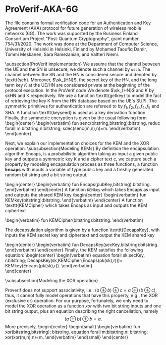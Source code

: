 # ProVerif-AKA-6G
The file contains formal verification code for an Authentication and Key Agreement (AKA) protocol for future generation of wireless mobile networks (6G). The work was supported by the Business Finland Consortium Project "Post-Quantum Cryptography", grant number 754/31/2020. The work was done at the Department of Computer Science, University of Helsinki in Helsinki, Finland by Mohamed Taoufiq Damir, Tommi Meskanen, Sara Ramezanian, and Valtteri Niemi.

\subsection{ProVerif implementation}
We assume that the channel between the UE and the SN is unsecure, we denote such a channel by $\texttt{usch}$. The channel between the SN and the HN is considered secure and denoted by \texttt{sch}. Moreover, $\sk_{HN}$, the secret key of the HN, and the long term key $K$ at the UE/HN are considered private at the beginning of the protocol execution. In the ProVerif code We denote $\sk_{HN}$ and $K$ by skHN and K respectively. We use a function \texttt{getkey} to model the fact of retrieving the key K from the HN database based on the UE's SUPI. The symmetric primitives for authentication are refereed to by $f_1, f_2, f_3, f_4, f_5$ and SHA.
A function \texttt{keyseed} is used as a key derivation function. Finally, the symmetric encryption is given by the usual following form
\begin{center}
\begin{verbatim}
fun senc(bitstring,bitstring):bitstring.
reduc forall m:bitstring,n:bitstring; 
sdec(senc(m,n),n)=m.
    \end{verbatim}
\end{center}

Next, we explain our implementation choices for the KEM and the XOR operation.
\subsubsection{Modeling KEMs}
By definition the encapsulation algorithm Encaps, is a probabilistic algorithm taking as input a given public key and outputs a symmetric key K and a cipher text c, we capture such a property by modeling encapsulation process as three functions, a function $\textbf{Encaps}$ with inputs a variable of type public key and a freshly generated random bit string and a bit string output, 
  
\begin{center}
\begin{verbatim}
fun Encaps(pubKey,bitstring):bitstring.
\end{verbatim}
\end{center}
A function $\texttt{KEMkey}$ which takes Encaps as input and outputs the shared KEM key
\begin{center}
   \begin{verbatim}
fun KEMkey(bitstring):bitstring.
\end{verbatim} 
\end{center}
A function \texttt{KEMCipher} which takes Encaps as input and outputs the KEM ciphertext

\begin{verbatim}
fun KEMCipher(bitstring):bitstring. 
\end{verbatim}

The decapsulation algorithm is given by a function \texttt{DecapsKey}, with inputs the KEM secret key and ciphertext and output the KEM shared key

\begin{center}
    \begin{verbatim}
fun DecapsKey(secKey,bitstring):bitstring.
    \end{verbatim}
\end{center}
Finally, the KEM satisfies the following equation:
\begin{center}
   \begin{verbatim}
equation forall sk:secKey, r:bitstring;
DecapsKey(sk,KEMCipher(Encaps(pk(sk),r)))=
KEMkey(Encaps(pk(sk),r)).
\end{verbatim}  
\end{center}

\subsubsection{Modeling the XOR operation}

Proverif does not support associativity, i.e., $(a\oplus b)\oplus c= a\oplus (b\oplus c)$, thus, it cannot fully model operations that have this property, e.g., the XOR (exclusive or) operation. For our purpose, fortunately, we only need to model the XOR operation as a function $xor$ with two bit string inputs and one bit string output, plus an equation describing the right cancellation, namely 
$$(a\oplus b)\oplus b= a.$$
More precisely, 
\begin{center}
\begin{small}
    \begin{verbatim}
fun xor(bitstring,bitstring): bitstring.
equation forall m:bitstring,n: bitstring;
 xor(xor(m,n),n)=m.
    \end{verbatim}
\end{small}
\end{center}

